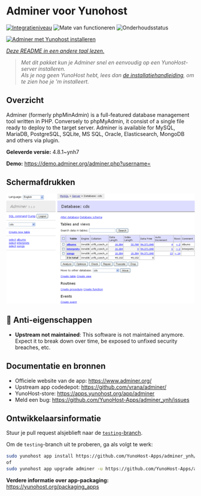 <!--
NB: Deze README is automatisch gegenereerd door <https://github.com/YunoHost/apps/tree/master/tools/readme_generator>
Hij mag NIET handmatig aangepast worden.
-->

# Adminer voor Yunohost

[![Integratieniveau](https://apps.yunohost.org/badge/integration/adminer)](https://ci-apps.yunohost.org/ci/apps/adminer/)
![Mate van functioneren](https://apps.yunohost.org/badge/state/adminer)
![Onderhoudsstatus](https://apps.yunohost.org/badge/maintained/adminer)

[![Adminer met Yunohost installeren](https://install-app.yunohost.org/install-with-yunohost.svg)](https://install-app.yunohost.org/?app=adminer)

*[Deze README in een andere taal lezen.](./ALL_README.md)*

> *Met dit pakket kun je Adminer snel en eenvoudig op een YunoHost-server installeren.*  
> *Als je nog geen YunoHost hebt, lees dan [de installatiehandleiding](https://yunohost.org/install), om te zien hoe je 'm installeert.*

## Overzicht

Adminer (formerly phpMinAdmin) is a full-featured database management tool written in PHP. Conversely to phpMyAdmin, it consist of a single file ready to deploy to the target server. Adminer is available for MySQL, MariaDB, PostgreSQL, SQLite, MS SQL, Oracle, Elasticsearch, MongoDB and others via plugin.

**Geleverde versie:** 4.8.1~ynh7

**Demo:** <https://demo.adminer.org/adminer.php?username=>

## Schermafdrukken

![Schermafdrukken van Adminer](./doc/screenshots/screenshot.png)

## :red_circle: Anti-eigenschappen

- **Upstream not maintained**: This software is not maintained anymore. Expect it to break down over time, be exposed to unfixed security breaches, etc.

## Documentatie en bronnen

- Officiele website van de app: <https://www.adminer.org/>
- Upstream app codedepot: <https://github.com/vrana/adminer/>
- YunoHost-store: <https://apps.yunohost.org/app/adminer>
- Meld een bug: <https://github.com/YunoHost-Apps/adminer_ynh/issues>

## Ontwikkelaarsinformatie

Stuur je pull request alsjeblieft naar de [`testing`-branch](https://github.com/YunoHost-Apps/adminer_ynh/tree/testing).

Om de `testing`-branch uit te proberen, ga als volgt te werk:

```bash
sudo yunohost app install https://github.com/YunoHost-Apps/adminer_ynh/tree/testing --debug
of
sudo yunohost app upgrade adminer -u https://github.com/YunoHost-Apps/adminer_ynh/tree/testing --debug
```

**Verdere informatie over app-packaging:** <https://yunohost.org/packaging_apps>
